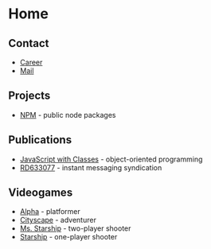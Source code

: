 # Home

## Contact
- [Career](https://www.linkedin.com/in/diogoeichert)
- [Mail](mailto:diogoeichert@icloud.com)

## Projects
- [NPM](https://www.npmjs.com/~diogoeichert) - public node packages

## Publications
- [JavaScript with Classes](JSwC.epub) - object-oriented programming
- [RD633077](RD633077.pdf) - instant messaging syndication

## Videogames
- [Alpha](https://diogoeichert.github.io/alpha/) - platformer
- [Cityscape](https://diogoeichert.github.io/cityscape/) - adventurer
- [Ms. Starship](https://diogoeichert.github.io/ms-starship/) - two-player shooter
- [Starship](https://diogoeichert.github.io/starship/) - one-player shooter
